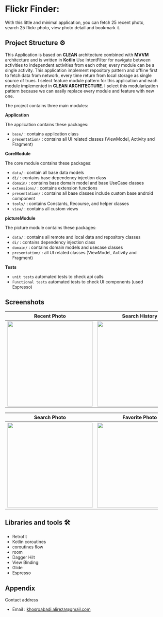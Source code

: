 # Flickr Finder:


With this little and minimal application, you can fetch 25 recent photo, search 25 flickr photo, view photo detail and bookmark it.


## Project Structure ⚙️

This Application is based on **CLEAN** architecture combined with **MVVM** architecture and is written in **Kotlin**
Use IntentFilter for navigate between activities to independent activities from each other, every module can be a single activity.
This application implement repository pattern and offline first to fetch data from network, every time return from local storage as single source of trues.
I select feature module pattern for this application and each module implemented in **CLEAN ARCHITECTURE**. I select this modularization pattern because we can easily replace every module and feature with new one.

The project contains three main modules:



**Application**

The application contains these packages:

* `base/` : contains application class
* `presentation/` : contains all UI related classes (ViewModel, Activity and Fragment)



**CoreModule**

The core module contains these packages:

* `data/` : contain all base data models
* `di/` : contains base dependency injection class
* `domain/` : contains base domain model and base UseCase classes
* `extensions/` : contains extension functions
* `presentation/` : contains all base classes include custom base android component
* `tools/` : contains Constants, Recourse, and helper classes
* `view/` : contains all custom views


**pictureModule**

The picture module contains these packages:

* `data/` : contains all remote and local data and repository classes
* `di/` : contains dependency injection class
* `domain/` : contains domain models and usecase classes
* `presentation/` : all UI related classes (ViewModel, Activity and Fragment)




**Tests**
* `unit tests` automated tests to check api calls
* `Functional tests` automated tests to check UI components (used Espresso)


## Screenshots

Recent Photo                |  Search History
:-------------------------:|:-------------------------:
<img src="https://github.com/alireza-khosroabadi/FlickrFinderApp/blob/master/screenshots/1.jpg" width="280">  | <img src="https://github.com/alireza-khosroabadi/FlickrFinderApp/blob/master/screenshots/2.jpg" width="280">

Search Photo                |  Favorite Photo
:-------------------------:|:-------------------------:
<img src="https://github.com/alireza-khosroabadi/FlickrFinderApp/blob/master/screenshots/3.jpg" width="280">  | <img src="https://github.com/alireza-khosroabadi/FlickrFinderApp/blob/master/screenshots/4.jpg" width="280">



## Libraries and tools 🛠

- Retrofit
- Kotlin coroutines
- coroutines flow
- room
- Dagger Hilt
- View Binding
- Glide
- Espresso



## Appendix

Contact address

* Email  : khosroabadi.alireza@gmail.com
